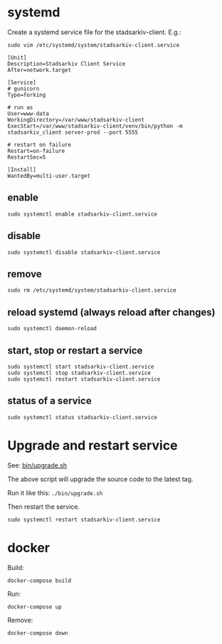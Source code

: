 # systemd

Create a systemd service file for the stadsarkiv-client. E.g.:

    sudo vim /etc/systemd/system/stadsarkiv-client.service

```
[Unit]
Description=Stadsarkiv Client Service
After=network.target

[Service]
# gunicorn
Type=forking

# run as
User=www-data
WorkingDirectory=/var/www/stadsarkiv-client
ExecStart=/var/www/stadsarkiv-client/venv/bin/python -m stadsarkiv_client server-prod --port 5555

# restart on failure
Restart=on-failure
RestartSec=5

[Install]
WantedBy=multi-user.target

```

## enable

    sudo systemctl enable stadsarkiv-client.service

## disable

    sudo systemctl disable stadsarkiv-client.service

## remove

    sudo rm /etc/systemd/system/stadsarkiv-client.service 

## reload systemd (always reload after changes)
    
    sudo systemctl daemon-reload

## start, stop or restart a service
    
    sudo systemctl start stadsarkiv-client.service
    sudo systemctl stop stadsarkiv-client.service
    sudo systemctl restart stadsarkiv-client.service

## status of a service
    
    sudo systemctl status stadsarkiv-client.service

# Upgrade and restart service

See: [bin/upgrade.sh](bin/upgrade.sh)

The above script will upgrade the source code to the latest tag. 

Run it like this: `./bin/upgrade.sh`

Then restart the service.

    sudo systemctl restart stadsarkiv-client.service

# docker

Build:

    docker-compose build 

Run:
    
    docker-compose up

Remove:

    docker-compose down

